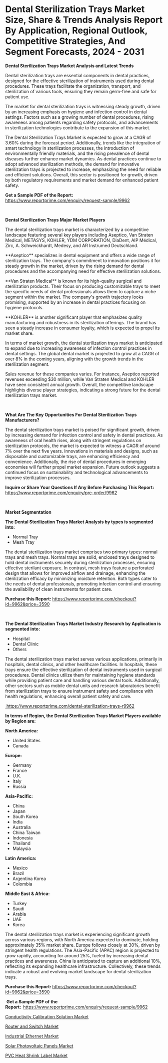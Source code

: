 <p><h1>Dental Sterilization Trays Market Size, Share & Trends Analysis Report By Application, Regional Outlook, Competitive Strategies, And Segment Forecasts, 2024 - 2031</h1></p><p><strong>Dental Sterilization Trays Market Analysis and Latest Trends</strong></p>
<p><p>Dental sterilization trays are essential components in dental practices, designed for the effective sterilization of instruments used during dental procedures. These trays facilitate the organization, transport, and sterilization of various tools, ensuring they remain germ-free and safe for patient use. </p><p>The market for dental sterilization trays is witnessing steady growth, driven by an increasing emphasis on hygiene and infection control in dental settings. Factors such as a growing number of dental procedures, rising awareness among patients regarding safety protocols, and advancements in sterilization technologies contribute to the expansion of this market. </p><p>The Dental Sterilization Trays Market is expected to grow at a CAGR of 3.60% during the forecast period. Additionally, trends like the integration of smart technology in sterilization processes, the introduction of environmentally friendly materials, and the rising prevalence of dental diseases further enhance market dynamics. As dental practices continue to adopt advanced sterilization methods, the demand for innovative sterilization trays is projected to increase, emphasizing the need for reliable and efficient solutions. Overall, this sector is positioned for growth, driven by both regulatory requirements and market demand for enhanced patient safety.</p></p>
<p><strong>Get a Sample PDF of the Report:&nbsp;</strong> <a href="https://www.reportprime.com/enquiry/request-sample/9962?utm_campaign=1260&utm_medium=2&utm_source=Github&utm_content=ia&utm_term=10102024&utm_id=dental-sterilization-trays">https://www.reportprime.com/enquiry/request-sample/9962</a></p>
<p>&nbsp;</p>
<p><strong>Dental Sterilization Trays Major Market Players</strong></p>
<p><p>The dental sterilization trays market is characterized by a competitive landscape featuring several key players including Aseptico, Van Straten Medical, METASYS, KOHLER, YDM CORPORATION, DiaDent, AIP Médical, Zirc, A. Schweickhardt, Medesy, and AR Instrumed Deutschland. </p><p>**Aseptico** specializes in dental equipment and offers a wide range of sterilization trays. The company's commitment to innovation positions it for steady growth in the market, driven by the rising demand for dental procedures and the accompanying need for effective sterilization solutions.</p><p>**Van Straten Medical** is known for its high-quality surgical and sterilization products. Their focus on producing customizable trays to meet the specific needs of dental professionals allows them to capture a niche segment within the market. The company's growth trajectory looks promising, supported by an increase in dental practices focusing on hygiene protocols.</p><p>**KOHLER** is another significant player that emphasizes quality manufacturing and robustness in its sterilization offerings. The brand has seen a steady increase in consumer loyalty, which is expected to propel its market share.</p><p>In terms of market growth, the dental sterilization trays market is anticipated to expand due to increasing awareness of infection control practices in dental settings. The global dental market is projected to grow at a CAGR of over 8% in the coming years, aligning with the growth trends in the sterilization segment.</p><p>Sales revenue for these companies varies. For instance, Aseptico reported revenues exceeding $30 million, while Van Straten Medical and KOHLER have seen consistent annual growth. Overall, the competitive landscape highlights diverse player strategies, indicating a strong future for the dental sterilization trays market.</p></p>
<p>&nbsp;</p>
<p><strong>What Are The Key Opportunities For Dental Sterilization Trays Manufacturers?</strong></p>
<p><p>The dental sterilization trays market is poised for significant growth, driven by increasing demand for infection control and safety in dental practices. As awareness of oral health rises, along with stringent regulations on sterilization protocols, the market is expected to witness a CAGR of around 7% over the next five years. Innovations in materials and designs, such as disposable and customizable trays, are enhancing efficiency and convenience. Additionally, the rise of dental procedures in emerging economies will further propel market expansion. Future outlook suggests a continued focus on sustainability and technological advancements to improve sterilization processes.</p></p>
<p><strong>Inquire or Share Your Questions If Any Before Purchasing This Report:</strong> <a href="https://www.reportprime.com/enquiry/pre-order/9962?utm_campaign=1260&utm_medium=2&utm_source=Github&utm_content=ia&utm_term=10102024&utm_id=dental-sterilization-trays">https://www.reportprime.com/enquiry/pre-order/9962</a></p>
<p>&nbsp;</p>
<p><strong>Market Segmentation</strong></p>
<p><strong>The Dental Sterilization Trays Market Analysis by types is segmented into:</strong></p>
<p><ul><li>Normal Tray</li><li>Mesh Tray</li></ul></p>
<p><p>The dental sterilization trays market comprises two primary types: normal trays and mesh trays. Normal trays are solid, enclosed trays designed to hold dental instruments securely during sterilization processes, ensuring effective sterilant exposure. In contrast, mesh trays feature a perforated design that allows for improved airflow and drainage, enhancing the sterilization efficacy by minimizing moisture retention. Both types cater to the needs of dental professionals, promoting infection control and ensuring the availability of clean instruments for patient care.</p></p>
<p><strong>Purchase this Report:&nbsp;</strong><a href="https://www.reportprime.com/checkout?id=9962&price=3590&utm_campaign=1260&utm_medium=2&utm_source=Github&utm_content=ia&utm_term=10102024&utm_id=dental-sterilization-trays">https://www.reportprime.com/checkout?id=9962&price=3590</a></p>
<p>&nbsp;</p>
<p><strong>The Dental Sterilization Trays Market Industry Research by Application is segmented into:</strong></p>
<p><ul><li>Hospital</li><li>Dental Clinic</li><li>Others</li></ul></p>
<p><p>The dental sterilization trays market serves various applications, primarily in hospitals, dental clinics, and other healthcare facilities. In hospitals, these trays ensure the effective sterilization of dental instruments used in surgical procedures. Dental clinics utilize them for maintaining hygiene standards while providing patient care and handling various dental tools. Additionally, other sectors such as mobile dental units and research laboratories benefit from sterilization trays to ensure instrument safety and compliance with health regulations, enhancing overall patient safety and care.</p></p>
<p><a href="https://www.reportprime.com/dental-sterilization-trays-r9962?utm_campaign=1260&utm_medium=2&utm_source=Github&utm_content=ia&utm_term=10102024&utm_id=dental-sterilization-trays">&nbsp;https://www.reportprime.com/dental-sterilization-trays-r9962</a></p>
<p><strong>In terms of Region, the Dental Sterilization Trays Market Players available by Region are:</strong></p>
<p>
    <p> <strong> North America: </strong>
        <ul>
            <li>United States</li>
            <li>Canada</li>
        </ul>
        </p> 
    <p> <strong> Europe: </strong>
        <ul>
            <li>Germany</li>
            <li>France</li>
            <li>U.K.</li>
            <li>Italy</li>
            <li>Russia</li>
        </ul>
        </p> 
    <p> <strong> Asia-Pacific: </strong>
        <ul>
            <li>China</li>
            <li>Japan</li>
            <li>South Korea</li>
            <li>India</li>
            <li>Australia</li>
            <li>China Taiwan</li>
            <li>Indonesia</li>
            <li>Thailand</li>
            <li>Malaysia</li>
        </ul>
        </p> 
    <p> <strong> Latin America: </strong>
        <ul>
            <li>Mexico</li>
            <li>Brazil</li>
            <li>Argentina Korea</li>
            <li>Colombia</li>
        </ul>
        </p> 
    <p> <strong> Middle East & Africa: </strong>
        <ul>
            <li>Turkey</li>
            <li>Saudi</li>
            <li>Arabia</li>
            <li>UAE</li>
            <li>Korea</li>
        </ul>
    </p>
    </p>
<p><p>The dental sterilization trays market is experiencing significant growth across various regions, with North America expected to dominate, holding approximately 35% market share. Europe follows closely at 30%, driven by stringent health regulations. The Asia-Pacific (APAC) region is projected to grow rapidly, accounting for around 25%, fueled by increasing dental practices and awareness. China is anticipated to capture an additional 10%, reflecting its expanding healthcare infrastructure. Collectively, these trends indicate a robust and evolving market landscape for dental sterilization trays.</p></p>
<p><strong>Purchase this Report: </strong><a href="https://www.reportprime.com/checkout?id=9962&price=3590&utm_campaign=1260&utm_medium=2&utm_source=Github&utm_content=ia&utm_term=10102024&utm_id=dental-sterilization-trays">https://www.reportprime.com/checkout?id=9962&price=3590</a></p>
<p>&nbsp;<strong>Get a Sample PDF of the Report:&nbsp;&nbsp;</strong><a href="https://www.reportprime.com/enquiry/request-sample/9962?utm_campaign=1260&utm_medium=2&utm_source=Github&utm_content=ia&utm_term=10102024&utm_id=dental-sterilization-trays">https://www.reportprime.com/enquiry/request-sample/9962</a></p>
<p><strong></strong></p>
<p><p><a href="https://www.linkedin.com/pulse/global-conductivity-calibration-solution-industry-analysis-e1ose?utm_campaign=1260&utm_medium=2&utm_source=Github&utm_content=ia&utm_term=10102024&utm_id=dental-sterilization-trays">Conductivity Calibration Solution Market</a></p><p><a href="https://issuu.com/reportprime-2/docs/router-and-switch-market-size-2030._a87ab2f0e1abe4?utm_campaign=1260&utm_medium=2&utm_source=Github&utm_content=ia&utm_term=10102024&utm_id=dental-sterilization-trays">Router and Switch Market</a></p><p><a href="https://issuu.com/reportprime-2/docs/industrial-ethernet-market-size-203_57c10aa654d2d1?utm_campaign=1260&utm_medium=2&utm_source=Github&utm_content=ia&utm_term=10102024&utm_id=dental-sterilization-trays">Industrial Ethernet Market</a></p><p><a href="https://www.linkedin.com/pulse/solar-photovoltaic-panels-market-innovations-trends-comprehensive-3od8e?utm_campaign=1260&utm_medium=2&utm_source=Github&utm_content=ia&utm_term=10102024&utm_id=dental-sterilization-trays">Solar Photovoltaic Panels Market</a></p><p><a href="https://www.linkedin.com/pulse/future-innovation-global-pvc-heat-shrink-label-market-growth-zgjye?utm_campaign=1260&utm_medium=2&utm_source=Github&utm_content=ia&utm_term=10102024&utm_id=dental-sterilization-trays">PVC Heat Shrink Label Market</a></p></p>